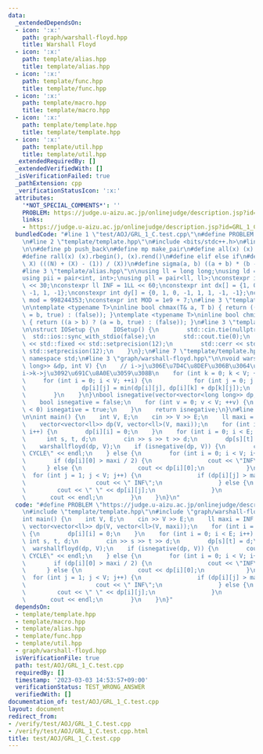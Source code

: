 ```yaml
---
data:
  _extendedDependsOn:
  - icon: ':x:'
    path: graph/warshall-floyd.hpp
    title: Warshall Floyd
  - icon: ':x:'
    path: template/alias.hpp
    title: template/alias.hpp
  - icon: ':x:'
    path: template/func.hpp
    title: template/func.hpp
  - icon: ':x:'
    path: template/macro.hpp
    title: template/macro.hpp
  - icon: ':x:'
    path: template/template.hpp
    title: template/template.hpp
  - icon: ':x:'
    path: template/util.hpp
    title: template/util.hpp
  _extendedRequiredBy: []
  _extendedVerifiedWith: []
  _isVerificationFailed: true
  _pathExtension: cpp
  _verificationStatusIcon: ':x:'
  attributes:
    '*NOT_SPECIAL_COMMENTS*': ''
    PROBLEM: https://judge.u-aizu.ac.jp/onlinejudge/description.jsp?id=GRL_1_C
    links:
    - https://judge.u-aizu.ac.jp/onlinejudge/description.jsp?id=GRL_1_C
  bundledCode: "#line 1 \"test/AOJ/GRL_1_C.test.cpp\"\n#define PROBLEM \"https://judge.u-aizu.ac.jp/onlinejudge/description.jsp?id=GRL_1_C\"\
    \n#line 2 \"template/template.hpp\"\n#include <bits/stdc++.h>\n#line 3 \"template/macro.hpp\"\
    \n\n#define pb push_back\n#define mp make_pair\n#define all(x) (x).begin(), (x).end()\n\
    #define rall(x) (x).rbegin(), (x).rend()\n#define elif else if\n#define updiv(N,\
    \ X) (((N) + (X) - (1)) / (X))\n#define sigma(a, b) ((a + b) * (b - a + 1) / 2)\n\
    #line 3 \"template/alias.hpp\"\n\nusing ll = long long;\nusing ld = long double;\n\
    using pii = pair<int, int>;\nusing pll = pair<ll, ll>;\nconstexpr int inf = 1\
    \ << 30;\nconstexpr ll INF = 1LL << 60;\nconstexpr int dx[] = {1, 0, -1, 0, 1,\
    \ -1, 1, -1};\nconstexpr int dy[] = {0, 1, 0, -1, 1, 1, -1, -1};\nconstexpr int\
    \ mod = 998244353;\nconstexpr int MOD = 1e9 + 7;\n#line 3 \"template/func.hpp\"\
    \n\ntemplate <typename T>\ninline bool chmax(T& a, T b) { return ((a < b) ? (a\
    \ = b, true) : (false)); }\ntemplate <typename T>\ninline bool chmin(T& a, T b)\
    \ { return ((a > b) ? (a = b, true) : (false)); }\n#line 3 \"template/util.hpp\"\
    \n\nstruct IOSetup {\n    IOSetup() {\n        std::cin.tie(nullptr);\n      \
    \  std::ios::sync_with_stdio(false);\n        std::cout.tie(0);\n        std::cout\
    \ << std::fixed << std::setprecision(12);\n        std::cerr << std::fixed <<\
    \ std::setprecision(12);\n    }\n};\n#line 7 \"template/template.hpp\"\nusing\
    \ namespace std;\n#line 3 \"graph/warshall-floyd.hpp\"\n\nvoid warshallfloyd(vector<vector<long\
    \ long>> &dp, int V) {\n    // i->j\u306E\u7D4C\u8DEF\u306B\u3064\u3044\u3066\
    i->k->j\u3092\u691C\u8A0E\u3059\u308B\n    for (int k = 0; k < V; ++k) {\n   \
    \     for (int i = 0; i < V; ++i) {\n            for (int j = 0; j < V; ++j) {\n\
    \                dp[i][j] = min(dp[i][j], dp[i][k] + dp[k][j]);\n            }\n\
    \        }\n    }\n}\nbool isnegative(vector<vector<long long>> dp, int V) {\n\
    \    bool isnegative = false;\n    for (int v = 0; v < V; ++v) {\n        if (dp[v][v]\
    \ < 0) isnegative = true;\n    }\n    return isnegative;\n}\n#line 4 \"test/AOJ/GRL_1_C.test.cpp\"\
    \n\nint main() {\n    int V, E;\n    cin >> V >> E;\n    ll maxi = INF / 12;\n\
    \    vector<vector<ll>> dp(V, vector<ll>(V, maxi));\n    for (int i = 0; i < V;\
    \ i++) {\n        dp[i][i] = 0;\n    }\n    for (int i = 0; i < E; i++) {\n  \
    \      int s, t, d;\n        cin >> s >> t >> d;\n        dp[s][t] = d;\n    }\n\
    \    warshallfloyd(dp, V);\n    if (isnegative(dp, V)) {\n        cout << \"NEGATIVE\
    \ CYCLE\" << endl;\n    } else {\n        for (int i = 0; i < V; i++) {\n    \
    \        if (dp[i][0] > maxi / 2) {\n                cout << \"INF\";\n      \
    \      } else {\n                cout << dp[i][0];\n            }\n          \
    \  for (int j = 1; j < V; j++) {\n                if (dp[i][j] > maxi / 2) {\n\
    \                    cout << \" INF\";\n                } else {\n           \
    \         cout << \" \" << dp[i][j];\n                }\n            }\n     \
    \       cout << endl;\n        }\n    }\n}\n"
  code: "#define PROBLEM \"https://judge.u-aizu.ac.jp/onlinejudge/description.jsp?id=GRL_1_C\"\
    \n#include \"template/template.hpp\"\n#include \"graph/warshall-floyd.hpp\"\n\n\
    int main() {\n    int V, E;\n    cin >> V >> E;\n    ll maxi = INF / 12;\n   \
    \ vector<vector<ll>> dp(V, vector<ll>(V, maxi));\n    for (int i = 0; i < V; i++)\
    \ {\n        dp[i][i] = 0;\n    }\n    for (int i = 0; i < E; i++) {\n       \
    \ int s, t, d;\n        cin >> s >> t >> d;\n        dp[s][t] = d;\n    }\n  \
    \  warshallfloyd(dp, V);\n    if (isnegative(dp, V)) {\n        cout << \"NEGATIVE\
    \ CYCLE\" << endl;\n    } else {\n        for (int i = 0; i < V; i++) {\n    \
    \        if (dp[i][0] > maxi / 2) {\n                cout << \"INF\";\n      \
    \      } else {\n                cout << dp[i][0];\n            }\n          \
    \  for (int j = 1; j < V; j++) {\n                if (dp[i][j] > maxi / 2) {\n\
    \                    cout << \" INF\";\n                } else {\n           \
    \         cout << \" \" << dp[i][j];\n                }\n            }\n     \
    \       cout << endl;\n        }\n    }\n}"
  dependsOn:
  - template/template.hpp
  - template/macro.hpp
  - template/alias.hpp
  - template/func.hpp
  - template/util.hpp
  - graph/warshall-floyd.hpp
  isVerificationFile: true
  path: test/AOJ/GRL_1_C.test.cpp
  requiredBy: []
  timestamp: '2023-03-03 14:53:57+09:00'
  verificationStatus: TEST_WRONG_ANSWER
  verifiedWith: []
documentation_of: test/AOJ/GRL_1_C.test.cpp
layout: document
redirect_from:
- /verify/test/AOJ/GRL_1_C.test.cpp
- /verify/test/AOJ/GRL_1_C.test.cpp.html
title: test/AOJ/GRL_1_C.test.cpp
---
```

